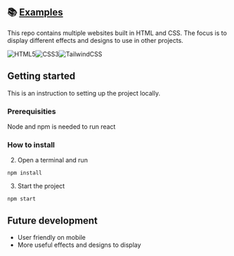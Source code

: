 ## :books: [Examples](examples/)

This repo contains multiple websites built in HTML and CSS. The focus is to display different effects and designs to use in other projects.

![HTML5](https://img.shields.io/badge/html5-%23E34F26.svg?style=for-the-badge&logo=html5&logoColor=white)![CSS3](https://img.shields.io/badge/css3-%231572B6.svg?style=for-the-badge&logo=css3&logoColor=white)![TailwindCSS](https://img.shields.io/badge/tailwindcss-%2338B2AC.svg?style=for-the-badge&logo=tailwind-css&logoColor=white)

## Getting started

This is an instruction to setting up the project locally.

### Prerequisities

Node and npm is needed to run react

### How to install

2. Open a terminal and run

```
npm install
```

3. Start the project

```
npm start
```

## Future development

* User friendly on mobile 
* More useful effects and designs to display
